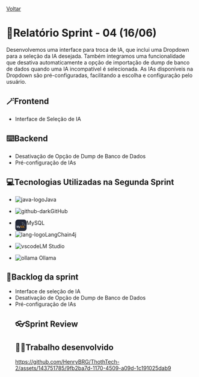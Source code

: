 
<a href="../README.md">Voltar</a>

# 📄Relatório Sprint - 04 (16/06)
Desenvolvemos uma interface para troca de IA, que inclui uma Dropdown para a seleção da IA desejada. Também integramos uma funcionalidade que desativa automaticamente a opção de importação de dump de banco de dados quando uma IA incompatível é selecionada. As IAs disponíveis na Dropdown são pré-configuradas, facilitando a escolha e configuração pelo usuário.

## 🪄Frontend
  <ul>
      <li>Interface de Seleção de IA</li>

  </ul>
  
## ⌨️Backend
<ul>
<li>Desativação de Opção de Dump de Banco de Dados</li>
<li>Pré-configuração de IAs</li>

  
</ul>


<h2 aling="center"> 💻Tecnologias Utilizadas na Segunda Sprint </h2>
<span id="tecnologia">

* <p>
      <img align="left" title="java-logo" height="30px" src="https://github.com/gubasssss/ThothTech-2/blob/main/Chave%20de%20Ankh/static/java-logo.png"/>
   Java 
 </p>

 * <p>
      <img align="left" title="github-dark" height="30px" src="https://user-images.githubusercontent.com/76211125/227561942-1503fb74-eb8e-41d1-936e-bf22bc2d70eb.png#gh-dark-mode-only"/>
     GitHub 
 </p>

 * <p>
    <img align="left" title="vscode" height="30px" src="https://github.com/tandpfun/skill-icons/raw/main/icons/MySQL-Dark.svg"/>
   MySQL 
 </p>

 * <p>
   <img align="left" title="lang-logo" height="30px" src="https://github.com/gubasssss/ThothTech-2/blob/main/Chave%20de%20Ankh/static/lang-logo.png"/>
   LangChain4j
 </p>

 * <p>
    <img align="left" title="vscode" height="30px" src="https://camo.githubusercontent.com/d1f8b9902e03d83c107b07a7194886dec1176f748afa6eeb425023ef0a4a6642/68747470733a2f2f6c6d73747564696f2e61692f6173736574732f616e64726f69642d6368726f6d652d353132783531322e706e67"/>
   LM Studio 
 </p>
 
* <p>
   <img align="left" title="ollama" height="30px" src="https://ollama.com/public/assets/c889cc0d-cb83-4c46-a98e-0d0e273151b9/42f6b28d-9117-48cd-ac0d-44baaf5c178e.png"/>
   &nbsp;Ollama
 </p>



## 📃Backlog da sprint
<ul>
  <li>
    Interface de seleção de IA
  </li>
  <li> 
    Desativação de Opção de Dump de Banco de Dados
  </li>
  <li>
    Pré-configuração de IAs
  </li>


## 👓Sprint Review



## 👨‍💻Trabalho desenvolvido
https://github.com/HenryBRG/ThothTech-2/assets/143751785/9fb2ba7d-1170-4509-a09d-1c191025dab9




